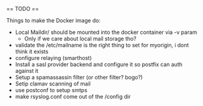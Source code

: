 == TODO ==

Things to make the Docker image do:

* Local Maildir/ should be mounted into the docker container via -v param
  * Only if we care about local mail storage tho?
* validate the /etc/mailname is the right thing to set for myorigin, i dont think it exists
* configure relaying (smarthost)
* Install a sasl provider backend and configure it so postfix can auth against it
* Setup a spamassassin filter (or other filter? bogo?)
* Setip clamav scanning of mail
* use postconf to setup smtps
* make rsyslog.conf come out of the /config dir
